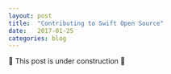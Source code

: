 ```yaml
---
layout: post
title:  "Contributing to Swift Open Source"
date:   2017-01-25
categories: blog
---
```


🚧 This post is under construction 🚧
